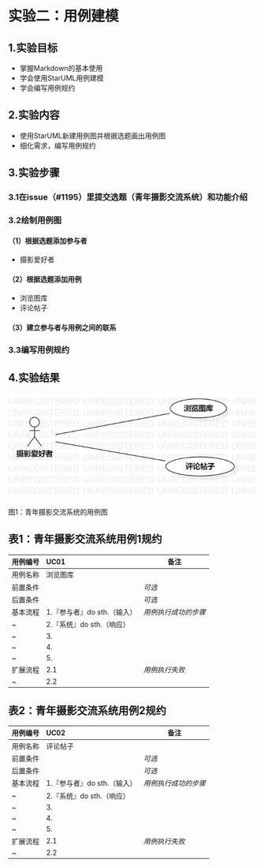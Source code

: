 # 实验二：用例建模

## 1.实验目标

- 掌握Markdown的基本使用
- 学会使用StarUML用例建模
- 学会编写用例规约

## 2.实验内容

- 使用StarUML新建用例图并根据选题画出用例图
- 细化需求，编写用例规约

## 3.实验步骤

### 3.1在issue（#1195）里提交选题（青年摄影交流系统）和功能介绍
### 3.2绘制用例图
#### （1）根据选题添加参与者
- 摄影爱好者
#### （2）根据选题添加用例
- 浏览图库
- 评论帖子
#### （3）建立参与者与用例之间的联系
### 3.3编写用例规约

## 4.实验结果

![用例图](./Lab2_UseCaseDiagram.jpg)

图1：青年摄影交流系统的用例图

## 表1：青年摄影交流系统用例1规约  

用例编号  | UC01 | 备注  
-|:-|-  
用例名称  | 浏览图库  |   
前置条件  |      | *可选*   
后置条件  |      | *可选*   
基本流程  | 1.『参与者』do sth.（输入）  |*用例执行成功的步骤*    
~| 2.『系统』do sth.（响应）  |   
~| 3.   |   
~| 4.   |   
~| 5.   |  
扩展流程  | 2.1   |*用例执行失败*    
~| 2.2   |  

## 表2：青年摄影交流系统用例2规约  

用例编号  | UC02 | 备注  
-|:-|-  
用例名称  | 评论帖子  |   
前置条件  |      | *可选*   
后置条件  |      | *可选*   
基本流程  | 1.『参与者』do sth.（输入）  |*用例执行成功的步骤*    
~| 2.『系统』do sth.（响应）  |   
~| 3.   |   
~| 4.   |   
~| 5.   |  
扩展流程  | 2.1   |*用例执行失败*    
~| 2.2   |  
